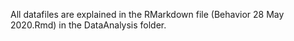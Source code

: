 
All datafiles are explained in the RMarkdown file (Behavior 28 May 2020.Rmd) in the DataAnalysis folder.
